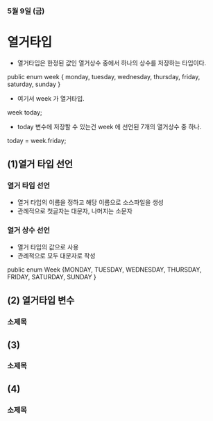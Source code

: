 ### 5월 9일 (금)

# 열거타입 
- 열거타입은 한정된 값인 열거상수 중에서 하나의 상수를 저장하는 타입이다. 

public enum week {
    monday,
    tuesday,
    wednesday,
    thursday,
    friday,
    saturday,
    sunday
}
- 여기서 week 가 열거타입. 

week today;

- today 변수에 저장할 수 있는건 week 에 선언된 7개의 열거상수 중 하나.

today = week.friday;

## (1)열거 타입 선언
### 열거 타입 선언
- 열거 타입의 이름을 정하고 해당 이름으로 소스파일을 생성
- 관례적으로 첫글자는 대문자, 나머지는 소문자
### 열거 상수 선언
- 열거 타입의 값으로 사용
- 관례적으로 모두 대문자로 작성

public enum Week {MONDAY, TUESDAY, WEDNESDAY,  THURSDAY, FRIDAY, SATURDAY, SUNDAY }

## (2) 열거타입 변수
### 소제목

## (3)
### 소제목

## (4)
### 소제목
